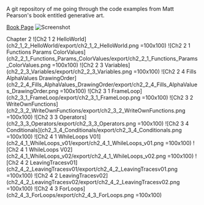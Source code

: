 A git repository of me going through the code examples from Matt Pearson's book entitled generative art.


[Book Page](http://zenbullets.com/book.php)
![Screenshot](http://zenbullets.com/blog/wp-content/uploads/2010/11/cover_500_new.png)

Chapter 2
![Ch2 1 2 HelloWorld](ch2_1_2_HelloWorld/export/ch2_1_2_HelloWorld.png	=100x100)
![Ch2 2 1 Functions Params ColorValues](ch2_2_1_Functions_Params_ColorValues/export/ch2_2_1_Functions_Params_ColorValues.png	=100x100)
![Ch2 2 3 Variables](ch2_2_3_Variables/export/ch2_2_3_Variables.png	=100x100)
![Ch2 2 4 Fills AlphaValues DrawingOrder](ch2_2_4_Fills_AlphaValues_DrawingOrder/export/ch2_2_4_Fills_AlphaValues_DrawingOrder.png	=100x100)
![Ch2 3 1 FrameLoop](ch2_3_1_FrameLoop/export/ch2_3_1_FrameLoop.png	=100x100)
![Ch2 3 2 WriteOwnFunctions](ch2_3_2_WriteOwnFunctions/export/ch2_3_2_WriteOwnFunctions.png	=100x100)
![Ch2 3 3 Operators](ch2_3_3_Operators/export/ch2_3_3_Operators.png	=100x100)
![Ch2 3 4 Conditionals](ch2_3_4_Conditionals/export/ch2_3_4_Conditionals.png	=100x100)
![Ch2 4 1 WhileLoops V01](ch2_4_1_WhileLoops_v01/export/ch2_4_1_WhileLoops_v01.png	=100x100)
![Ch2 4 1 WhileLoops V02](ch2_4_1_WhileLoops_v02/export/ch2_4_1_WhileLoops_v02.png	=100x100)
![Ch2 4 2 LeavingTracesv01](ch2_4_2_LeavingTracesv01/export/ch2_4_2_LeavingTracesv01.png	=100x100)
![Ch2 4 2 LeavingTracesv02](ch2_4_2_LeavingTracesv02/export/ch2_4_2_LeavingTracesv02.png	=100x100)
![Ch2 4 3 ForLoops](ch2_4_3_ForLoops/export/ch2_4_3_ForLoops.png	=100x100)